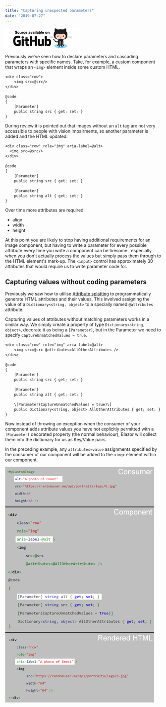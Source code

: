 ```yaml
---
title: "Capturing unexpected parameters"
date: "2019-07-27"
---
```


[![](images/SourceLink.png)](https://github.com/mrpmorris/blazor-university/tree/master/src/Components/CapturingUnexpectedParameters)

Previously we've seen how to declare parameters and cascading parameters with specific names. Take, for example, a custom component that wraps an `<img>` element inside some custom HTML.

```razor
<div class="row">
	<img src=@src/>
</div>

@code 
{
	[Parameter]
	public string src { get; set; }
}
```

During review it is pointed out that images without an `alt` tag are not very accessible to people with vision impairments, so another parameter is added and the HTML updated.

```razor
<div class="row" role="img" aria-label=@alt>
  <img src=@src/>
</div>

@code 
{
	[Parameter]
	public string src { get; set; }
	
	[Parameter]
	public string alt { get; set; }
}
```

Over time more attributes are required:

- align
- width
- height

At this point you are likely to stop having additional requirements for an image component, but having to write a parameter for every possible attribute every time you write a component can be tiresome , especially when you don't actually process the values but simply pass them through to the HTML element's mark-up. The `<input>` control has approximately 30 attributes that would require us to write parameter code for.

## Capturing values without coding parameters

Previously we saw how to utilise [Attribute splatting](/components/code-generated-html-attributes/) to programmatically generate HTML attributes and their values. This involved assigning the value of a `Dictionary<string, object>` to a specially named `@attributes` attribute.

Capturing values of attributes without matching parameters works in a similar way. We simply create a property of type `Dictionary<string, object>`, decorate it as being a `[Parameter]`, but in the Parameter we need to specify `CaptureUnmatchedValues = true`.

```razor
<div class="row" role="img" aria-label=@alt>
	<img src=@src @attributes=AllOtherAttributes />
</div>

@code 
{
	[Parameter]
	public string src { get; set; }

	[Parameter]
	public string alt { get; set; }

	\[Parameter(CaptureUnmatchedValues = true)\]
	public Dictionary<string, object> AllOtherAttributes { get; set; }
}
```

Now instead of throwing an exception when the consumer of your component adds attribute values you have not explicitly permitted with a `[Parameter]` decorated property (the normal behaviour), Blazor will collect them into the dictionary for us as Key/Value pairs.

In the preceding example, any `attributes=value` assignments specified by the consumer of our component will be added to the `<img>` element within our component.

<MyCustomImage src="https://randomuser.me/api/portraits/lego/6.jpg" alt="A photo of Emmet" width=64 height=64 />

![](images/CaptureUnmatchedValues.gif)

